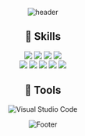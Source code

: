 <div align="center">
 
![header](https://capsule-render.vercel.app/api?type=waving&color=auto&height=300&section=header&text=yeonssu21%20git&fontSize=90)

 
 
## 🎲 Skills 
 

<img src="https://img.shields.io/badge/html5-E34F26?style=for-the-badge&logo=html5&logoColor=white"> 
<img src="https://img.shields.io/badge/css-1572B6?style=for-the-badge&logo=css3&logoColor=white"> 
<img src="https://img.shields.io/badge/javascript-F7DF1E?style=for-the-badge&logo=javascript&logoColor=black"> 
<img src="https://img.shields.io/badge/python-3776AB?style=for-the-badge&logo=python&logoColor=white"> 
<br>
<img src="https://img.shields.io/badge/react-61DAFB?style=for-the-badge&logo=react&logoColor=black"> 
<img src="https://img.shields.io/badge/TYPESCRIPT-0769AD?style=for-the-badge&logo=typescript&logoColor=white">
<img src="https://img.shields.io/badge/REDUX-7952B3?style=for-the-badge&logo=redux&logoColor=white">
<img src="https://img.shields.io/badge/RECOIL-339AF0?style=for-the-badge&logo=Recoil&logoColor=white">
<img src="https://img.shields.io/badge/StyledComponents-FFCA28?style=for-the-badge&logo=styled-Components&logoColor=white">






## 🎱 Tools 
![Visual Studio Code](https://img.shields.io/badge/Visual%20Studio%20Code-007ACC.svg?&style=for-the-badge&logo=Visual%20Studio%20Code&logoColor=white)


 

![Footer](https://capsule-render.vercel.app/api?type=waving&color=auto&height=200&section=footer)
 
 </div>

